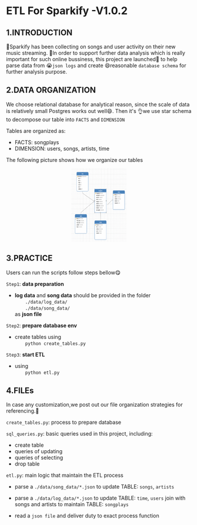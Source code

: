 # ETL For Sparkify -V1.0.2

## 1.INTRODUCTION

🏡Sparkify has been collecting on songs and user activity on their new music streaming. 🙏In order to support further data analysis which is really important for such online bussiness, this project are launched🚀 to help parse data from 😭`json logs` and create 😄reasonable `database schema` for further analysis purpose.

## 2.DATA ORGANIZATION
We choose relational database for analytical reason, since the scale of data is relatively small Postgres works out well😄. Then it's 👌we use star schema to decompose our table into `FACTS` and `DIMENSION`

Tables are organized as:
- FACTS: songplays
- DIMENSION: users, songs, artists, time

The following picture shows how we organize our tables

<div align=center>
<img src="https://github.com/707043502/postgres-etl/blob/master/pic/schema.png" width="150" height="200">
</div>

## 3.PRACTICE
Users can run the scripts follow steps bellow😋

`Step1`: **data preparation**
- **log data** and **song data** should be provided in the folder &emsp;&emsp;`./data/log_data/` <br>
  &emsp;&emsp;`./data/song_data/` <br>as **json file**

`Step2`: **prepare database env**
- create tables using<br>     &emsp;&emsp;```python create_tables.py```

`Step3`: **start ETL**
- using<br> &emsp;&emsp;```python etl.py```
    
## 4.FILEs 
In case any customization,we post out our file organization strategies for referencing.👨

```create_tables.py```: process to prepare database

```sql_queries.py```: basic queries used in this project, including:
- create table
- queries of updating 
- queries of selecting
- drop table

```etl.py```: main logic that maintain the ETL process

- parse a `./data/song_data/*.json` to update TABLE: `songs`, `artists`

- parse a `./data/log_data/*.json` to update TABLE: `time`, `users` join with songs and artists to maintain TABLE: `songplays`
  
- read a `json file` and deliver duty to exact process function



